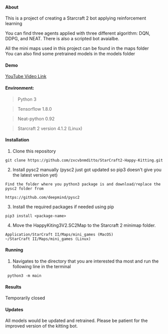 #### About
This is a project of creating a Starcraft 2 bot applying reinforcement learning

You can find three agents applied with three different algorithm: DQN, DDPG, and NEAT. There is also a scripted bot avaialbe.

All the mini maps used in this project can be found in the maps folder <br>
You can also find some pretrained models in the models folder

#### Demo
[YouTube Video Link](https://www.youtube.com/watch?v=piA92hvU7WY&feature=youtu.be)

#### Environment:
>Python 3 

>Tensorflow 1.8.0

>Neat-python 0.92

>Starcraft 2 version 4.1.2 (Linux)
#### Installation
1. Clone this repository
```
git clone https://github.com/zxcvbnmditto/StarCraft2-Happy-Kitting.git
```
2. Install pysc2 manually (pysc2 just got updated so pip3 doesn't give you the latest version yet) 
```
Find the folder where you python3 package is and download/replace the pysc2 folder from 

https://github.com/deepmind/pysc2
```
3. Install the required packages if needed using pip
```
pip3 install <package-name>
```
4. Move the HappyKiting3V2.SC2Map to the Starcraft 2 minimap folder.
```
Application/StarCraft II/Maps/mini_games (MacOS)
~/StarCraft II/Maps/mini_games (Linux)
```

#### Running
1. Navigates to the directory that you are interested tha most and run the following line in the terminal
```
 python3 -m main
```

#### Results
Temporarily closed

#### Updates
All models would be updated and retrained. Please be patient for the improved version of the kitting bot.


<!--
We will evaluate our result using leftover enemy hp in each episodes and calculate the average.  

Rank by winning rate: 
> scipted (99.44%) > dqn (7.59%) > ddpg (0.27%) > neat(0%)

Rank by average leftover sum of enemy's hp:
> scripted (0.025) > dqn (25.056) > ddpg(49.275) > neat(55.74)


#### Scripted
<p align="center">
  <h2 align="center">Overview of change of enemy hp throughout 500000 steps <br>
  <img src="scripted/graphs/enemy_hp.png"> <br>
  <h2 align="center"> Overview of change of enemy hp throughout 500000 steps <br>
  <img src="ddpg/graphs/eval.png">
  <h2 align="center"> Overview of change of player hp throughout 500000 steps <br>
  <img src="scripted/graphs/player_hp.png">

</p>

#### DQN
<p align="center">
  <h2 align="center">Overview of change of enemy hp throughout 500000 steps <br>
  <img src="dqn/graphs/enemy_hp.png"> <br>
  <h2 align="center"> Overview of change of enemy hp throughout 500000 steps <br>
  <img src="dqn/graphs/eval.png">
  <h2 align="center"> Overview of change of player hp throughout 500000 steps <br>
  <img src="dqn/graphs/player_hp.png">v
</p>

#### DDPG
<p align="center">
  <h2 align="center">Overview of change of enemy hp throughout 500000 steps <br>
  <img src="ddpg/graphs/enemy_hp.png"> <br>
  <h2 align="center"> Overview of change of enemy hp throughout 500000 steps <br>
  <img src="ddpg/graphs/eval.png">
  <h2 align="center"> Overview of change of player hp throughout 500000 steps <br>
  <img src="ddpg/graphs/player_hp.png">v
</p>

#### NEAT
<p align="center">
  <h2 align = "center">Overview of change of enemy hp of the best generation by steps<br>
  <img src="neat/graphs/gen306/train/enemy_hp.png">
  <h2 align="center"> Overview of change of enemy hp of the best generation by episodes <br>
  <img src="neat/graphs/gen306/train/eval.png">
  <h2 align="center"> Overview of change of player hp of the best generation by steps <br>
  <img src="neat/graphs/gen306/train/player_hp.png">v
</p>

-->